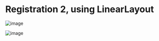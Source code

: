 # Registration 2, using LinearLayout
![image](https://github.com/thanhf47/Registration2/assets/95969570/249f9a19-f402-4972-a3e5-4c9b8d42f0c7)

![image](https://github.com/thanhf47/Registration2/assets/95969570/3ce94e8a-71bf-4567-a2cf-1e234106ab62)
